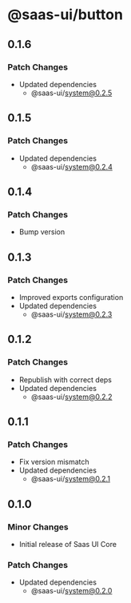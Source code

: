 # @saas-ui/button

## 0.1.6

### Patch Changes

- Updated dependencies
  - @saas-ui/system@0.2.5

## 0.1.5

### Patch Changes

- Updated dependencies
  - @saas-ui/system@0.2.4

## 0.1.4

### Patch Changes

- Bump version

## 0.1.3

### Patch Changes

- Improved exports configuration
- Updated dependencies
  - @saas-ui/system@0.2.3

## 0.1.2

### Patch Changes

- Republish with correct deps
- Updated dependencies
  - @saas-ui/system@0.2.2

## 0.1.1

### Patch Changes

- Fix version mismatch
- Updated dependencies
  - @saas-ui/system@0.2.1

## 0.1.0

### Minor Changes

- Initial release of Saas UI Core

### Patch Changes

- Updated dependencies
  - @saas-ui/system@0.2.0
